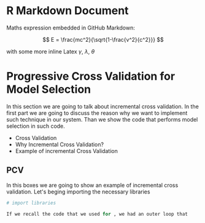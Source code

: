 
# R Markdown Document

Maths expression embedded in GitHub Markdown:

$$
E = \frac{mc^2}{\sqrt{1-\frac{v^2}{c^2}}}
$$

with some more inline Latex $\gamma$, $\lambda$, $\theta$

# Progressive Cross Validation for Model Selection

In this section we are going to talk about incremental cross validation. In the first part we are going to discuss the reason why we want to implement such technique in our system. Than we show the code that performs model selection in such code.

* Cross Validation
* Why Incremental Cross Validation?
* Example of incremental Cross Validation


## PCV 

In this boxes we are going to show an example of incremental cross validation. Let's beging importing the necessary libraries


```python
# import libraries
```


```python
If we recall the code that we used for , we had an outer loop that 
```
